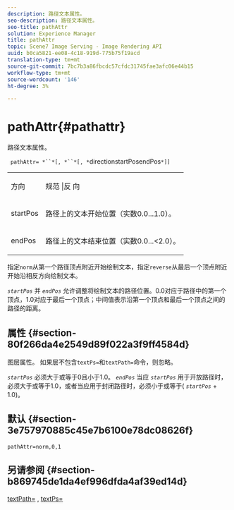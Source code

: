 ```yaml
---
description: 路径文本属性。
seo-description: 路径文本属性。
seo-title: pathAttr
solution: Experience Manager
title: pathAttr
topic: Scene7 Image Serving - Image Rendering API
uuid: b0ca5821-ee08-4c18-919d-775b75f19acd
translation-type: tm+mt
source-git-commit: 7bc7b3a86fbcdc57cfdc31745fae3afc06e44b15
workflow-type: tm+mt
source-wordcount: '146'
ht-degree: 3%

---
```



# pathAttr{#pathattr}

路径文本属性。

` pathAttr= *``*[, *``*[, *`directionstartPosendPos`*]]`

<table id="simpletable_EC76095316AF4F07B1DDCC0D72B814CF"> 
 <tr class="strow"> 
  <td class="stentry"> <p> <span class="varname"> 方向 </span> </p> </td> 
  <td class="stentry"> <p> <span class="codeph"> 规范  </span> |反 <span class="codeph"> 向  </span> </p> </td> 
 </tr> 
 <tr class="strow"> 
  <td class="stentry"> <p> <span class="varname"> startPos  </span> </p> </td> 
  <td class="stentry"> <p>路径上的文本开始位置（实数0.0...1.0）。 </p> </td> 
 </tr> 
 <tr class="strow"> 
  <td class="stentry"> <p> <span class="varname"> endPos  </span> </p> </td> 
  <td class="stentry"> <p>路径上的文本结束位置（实数0.0...&lt;2.0）。 </p> </td> 
 </tr> 
</table>

指定`norm`从第一个路径顶点附近开始绘制文本，指定`reverse`从最后一个顶点附近开始沿相反方向绘制文本。

*`startPos`* 并 *`endPos`* 允许调整将绘制文本的路径位置。0.0对应于路径中的第一个顶点，1.0对应于最后一个顶点；中间值表示沿第一个顶点和最后一个顶点之间的路径的距离。

## 属性 {#section-80f266da4e2549d89f022a3f9ff4584d}

图层属性。 如果层不包含`textPs=`和`textPath=`命令，则忽略。

*`startPos`* 必须大于或等于0且小于1.0。 *`endPos`* 当应 *`startPos`* 用于开放路径时，必须大于或等于1.0，或者当应用于封闭路径时，必须小于或等于( *`startPos`* + 1.0)。

## 默认 {#section-3e757970885c45e7b6100e78dc08626f}

`pathAttr=norm,0,1`

## 另请参阅 {#section-b869745de1da4ef996dfda4af39ed14d}

[textPath=](../../../../../is-api/http-ref/image-serving-api-ref/c-http-protocol-reference/c-command-reference/r-textpath.md#reference-b09cc0902dff4725bdb54d5da4076ccd) ,  [textPs=](../../../../../is-api/http-ref/image-serving-api-ref/c-http-protocol-reference/c-command-reference/r-textps.md#reference-4209a2a6169f44278da2647cfb0cd767)
